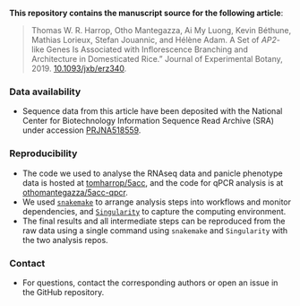 **This repository contains the manuscript source for the following article**:

> Thomas W. R. Harrop, Otho Mantegazza, Ai My Luong, Kevin Béthune, Mathias Lorieux, Stefan Jouannic, and Hélène Adam. A Set of *AP2*-like Genes Is Associated with Inflorescence Branching and Architecture in Domesticated Rice.” Journal of Experimental Botany, 2019. [10.1093/jxb/erz340](https://doi.org/10.1093/jxb/erz340).


### Data availability

- Sequence data from this article have been deposited with the National Center for Biotechnology Information Sequence Read Archive (SRA) under accession [PRJNA518559](http://www.ncbi.nlm.nih.gov/bioproject/518559).

### Reproducibility

- The code we used to analyse the RNAseq data and panicle phenotype data is hosted at [tomharrop/5acc](https://github.com/tomharrop/5acc), and the code for qPCR analysis is at [othomantegazza/5acc-qpcr](https://github.com/othomantegazza/5acc-qpcr).
- We used [`snakemake`](https://snakemake.readthedocs.io/en/stable/) to arrange analysis steps into workflows and monitor dependencies, and [`Singularity`](https://sylabs.io/singularity/) to capture the computing environment.
- The final results and all intermediate steps can be reproduced from the raw data using a single command using `snakemake` and `Singularity` with the two analysis repos.

### Contact

- For questions, contact the corresponding authors or open an issue in the GitHub repository.
